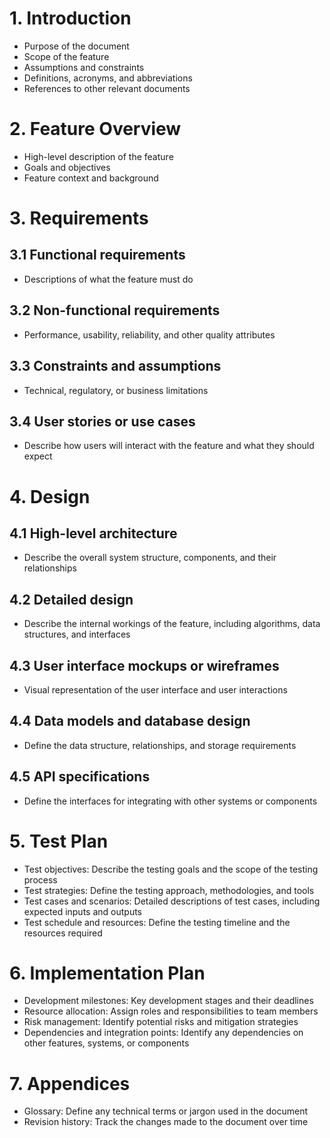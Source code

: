 # 1. Introduction

- Purpose of the document
- Scope of the feature
- Assumptions and constraints
- Definitions, acronyms, and abbreviations
- References to other relevant documents

# 2. Feature Overview

- High-level description of the feature
- Goals and objectives
- Feature context and background

# 3. Requirements

## 3.1 Functional requirements

- Descriptions of what the feature must do

## 3.2 Non-functional requirements

- Performance, usability, reliability, and other quality attributes

## 3.3 Constraints and assumptions

- Technical, regulatory, or business limitations

## 3.4 User stories or use cases

- Describe how users will interact with the feature and what they should expect

# 4. Design

## 4.1 High-level architecture

- Describe the overall system structure, components, and their relationships

## 4.2 Detailed design

- Describe the internal workings of the feature, including algorithms, data structures, and interfaces

## 4.3 User interface mockups or wireframes

- Visual representation of the user interface and user interactions

## 4.4 Data models and database design

- Define the data structure, relationships, and storage requirements

## 4.5 API specifications

- Define the interfaces for integrating with other systems or components

# 5. Test Plan

- Test objectives: Describe the testing goals and the scope of the testing process
- Test strategies: Define the testing approach, methodologies, and tools
- Test cases and scenarios: Detailed descriptions of test cases, including expected inputs and outputs
- Test schedule and resources: Define the testing timeline and the resources required

# 6. Implementation Plan

- Development milestones: Key development stages and their deadlines
- Resource allocation: Assign roles and responsibilities to team members
- Risk management: Identify potential risks and mitigation strategies
- Dependencies and integration points: Identify any dependencies on other features, systems, or components

# 7. Appendices

- Glossary: Define any technical terms or jargon used in the document
- Revision history: Track the changes made to the document over time
